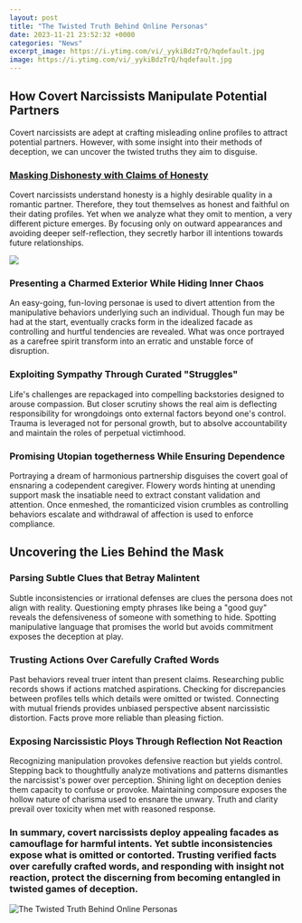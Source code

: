 ```yaml
---
layout: post
title: "The Twisted Truth Behind Online Personas"
date: 2023-11-21 23:52:32 +0000
categories: "News"
excerpt_image: https://i.ytimg.com/vi/_yykiBdzTrQ/hqdefault.jpg
image: https://i.ytimg.com/vi/_yykiBdzTrQ/hqdefault.jpg
---
```


## How Covert Narcissists Manipulate Potential Partners
Covert narcissists are adept at crafting misleading online profiles to attract potential partners. However, with some insight into their methods of deception, we can uncover the twisted truths they aim to disguise. 
### [Masking Dishonesty with Claims of Honesty](https://store.fi.io.vn/collection/aispuro)
Covert narcissists understand honesty is a highly desirable quality in a romantic partner. Therefore, they tout themselves as honest and faithful on their dating profiles. Yet when we analyze what they omit to mention, a very different picture emerges. By focusing only on outward appearances and avoiding deeper self-reflection, they secretly harbor ill intentions towards future relationships.  

![](https://i.ytimg.com/vi/Wti3_cXeF4k/maxresdefault.jpg)
### **Presenting a Charmed Exterior While Hiding Inner Chaos**  
An easy-going, fun-loving personae is used to divert attention from the manipulative behaviors underlying such an individual. Though fun may be had at the start, eventually cracks form in the idealized facade as controlling and hurtful tendencies are revealed. What was once portrayed as a carefree spirit transform into an erratic and unstable force of disruption.
### **Exploiting Sympathy Through Curated "Struggles"**
Life's challenges are repackaged into compelling backstories designed to arouse compassion. But closer scrutiny shows the real aim is deflecting responsibility for wrongdoings onto external factors beyond one's control. Trauma is leveraged not for personal growth, but to absolve accountability and maintain the roles of perpetual victimhood.
### **Promising Utopian togetherness While Ensuring Dependence** 
Portraying a dream of harmonious partnership disguises the covert goal of ensnaring a codependent caregiver. Flowery words hinting at unending support mask the insatiable need to extract constant validation and attention. Once enmeshed, the romanticized vision crumbles as controlling behaviors escalate and withdrawal of affection is used to enforce compliance.
## Uncovering the Lies Behind the Mask
### **Parsing Subtle Clues that Betray Malintent**
Subtle inconsistencies or irrational defenses are clues the persona does not align with reality. Questioning empty phrases like being a "good guy" reveals the defensiveness of someone with something to hide. Spotting manipulative language that promises the world but avoids commitment exposes the deception at play.
### **Trusting Actions Over Carefully Crafted Words** 
Past behaviors reveal truer intent than present claims. Researching public records shows if actions matched aspirations. Checking for discrepancies between profiles tells which details were omitted or twisted. Connecting with mutual friends provides unbiased perspective absent narcissistic distortion. Facts prove more reliable than pleasing fiction.
### **Exposing Narcissistic Ploys Through Reflection Not Reaction**
Recognizing manipulation provokes defensive reaction but yields control. Stepping back to thoughtfully analyze motivations and patterns dismantles the narcissist's power over perception. Shining light on deception denies them capacity to confuse or provoke. Maintaining composure exposes the hollow nature of charisma used to ensnare the unwary. Truth and clarity prevail over toxicity when met with reasoned response.
### In summary, covert narcissists deploy appealing facades as camouflage for harmful intents. Yet subtle inconsistencies expose what is omitted or contorted. Trusting verified facts over carefully crafted words, and responding with insight not reaction, protect the discerning from becoming entangled in twisted games of deception.
![The Twisted Truth Behind Online Personas](https://i.ytimg.com/vi/_yykiBdzTrQ/hqdefault.jpg)